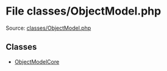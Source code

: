File classes/ObjectModel.php
=========

Source: [classes/ObjectModel.php](https://github.com/PrestaShop/PrestaShop/blob/1.5.0.5/classes/ObjectModel.php)


Classes
-------

* [ObjectModelCore](class.ObjectModelCore.md)

